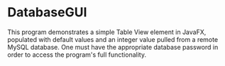 # DatabaseGUI
This program demonstrates a simple Table View element in JavaFX, populated with default values and an integer value pulled from a remote MySQL database. One must have the appropriate database password in order to access the program's full functionality.
